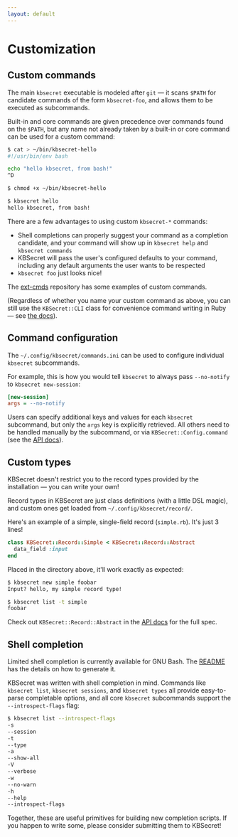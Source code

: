 ```yaml
---
layout: default
---
```


# Customization

## Custom commands

The main `kbsecret` executable is modeled after `git` &mdash; it scans `$PATH`
for candidate commands of the form `kbsecret-foo`, and allows them to be executed as subcommands.

Built-in and core commands are given precedence over commands found on the `$PATH`, but any name
not already taken by a built-in or core command can be used for a custom command:

```bash
$ cat > ~/bin/kbsecret-hello
#!/usr/bin/env bash

echo "hello kbsecret, from bash!"
^D

$ chmod +x ~/bin/kbsecret-hello

$ kbsecret hello
hello kbsecret, from bash!
```

There are a few advantages to using custom `kbsecret-*` commands:

* Shell completions can properly suggest your command as a completion candidate, and your
command will show up in `kbsecret help` and `kbsecret commands`
* KBSecret will pass the user's configured defaults to your command, including any default
arguments the user wants to be respected
* `kbsecret foo` just looks nice!

The [ext-cmds](https://github.com/kbsecret/ext-cmds) repository has some examples of custom
commands.

(Regardless of whether you name your custom command as above, you can still use the
`KBSecret::CLI` class for convenience command writing in Ruby &mdash; see
[the docs](http://www.rubydoc.info/gems/kbsecret/)).

## Command configuration

The `~/.config/kbsecret/commands.ini` can be used to configure individual `kbsecret` subcommands.

For example, this is how you would tell `kbsecret` to always pass `--no-notify` to
`kbsecret new-session`:

```ini
[new-session]
args = --no-notify
```

Users can specify additional keys and values for each `kbsecret` subcommand, but only
the `args` key is explicitly retrieved. All others need to be handled manually by the subcommand,
or via `KBSecret::Config.command` (see the [API docs](http://www.rubydoc.info/gems/kbsecret/)).

## Custom types

KBSecret doesn't restrict you to the record types provided by the installation &mdash; you can
write your own!

Record types in KBSecret are just class definitions (with a little DSL magic), and custom
ones get loaded from `~/.config/kbsecret/record/`.

Here's an example of a simple, single-field record (`simple.rb`). It's just 3 lines!

```ruby
class KBSecret::Record::Simple < KBSecret::Record::Abstract
  data_field :input
end
```

Placed in the directory above, it'll work exactly as expected:

```bash
$ kbsecret new simple foobar
Input? hello, my simple record type!

$ kbsecret list -t simple
foobar
```

Check out `KBSecret::Record::Abstract` in the [API docs](http://www.rubydoc.info/gems/kbsecret/)
for the full spec.

## Shell completion

Limited shell completion is currently available for GNU Bash. The
[README](https://github.com/kbsecret/kbsecret/blob/master/README.md) has the details on how to
generate it.

KBSecret was written with shell completion in mind. Commands like `kbsecret list`,
`kbsecret sessions`, and `kbsecret types` all provide easy-to-parse completable options,
and all core `kbsecret` subcommands support the `--introspect-flags` flag:

```bash
$ kbsecret list --introspect-flags
-s
--session
-t
--type
-a
--show-all
-V
--verbose
-w
--no-warn
-h
--help
--introspect-flags
```

Together, these are useful primitives for building new completion scripts. If you happen to write
some, please consider submitting them to KBSecret!
